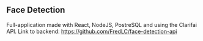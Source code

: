 ## Face Detection
Full-application made with React, NodeJS, PostreSQL and using the Clarifai API.
Link to backend: https://github.com/FredLC/face-detection-api
